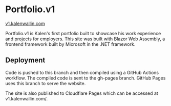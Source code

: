 # Portfolio.v1
[v1.kalenwallin.com](https://v1.kalenwallin.com)

Portfolio.v1 is Kalen's first portfolio built to showcase his work experience and projects for employers. This site was built with Blazor Web Assembly, a frontend framework built by Microsoft in the .NET framework.

## Deployment
Code is pushed to this branch and then compiled using a GitHub Actions workflow. The compiled code is sent to the gh-pages branch. GitHub Pages uses this branch to serve the website. 

The site is also published to Cloudflare Pages which can be accessed at v1.kalenwallin.com/.
